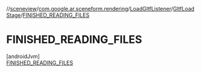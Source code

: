 //[sceneview](../../../../../index.md)/[com.google.ar.sceneform.rendering](../../../index.md)/[LoadGltfListener](../../index.md)/[GltfLoadStage](../index.md)/[FINISHED_READING_FILES](index.md)

# FINISHED_READING_FILES

[androidJvm]\
[FINISHED_READING_FILES](index.md)
